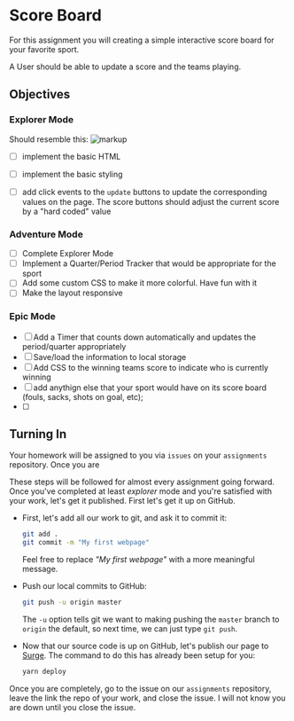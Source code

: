 # Score Board

For this assignment you will creating a simple interactive score board for your favorite sport.

A User should be able to update a score and the teams playing. 


## Objectives

### Explorer Mode

Should resemble this: 
![markup](https://github.com/suncoast-devs/joint-training-curriculum-.net/raw/master/week-2/day-1/assests/scoreboard-day-1.PNG#1)


- [ ] implement the basic HTML
- [ ] implement the basic styling
- [ ] add click events to the `update` buttons to update the corresponding values on the page. The score buttons should adjust the current score by a "hard coded" value



### Adventure Mode

- [ ] Complete Explorer Mode
- [ ] Implement a Quarter/Period Tracker that would be appropriate for the sport
- [ ] Add some custom CSS to make it more colorful. Have fun with it
- [ ] Make the layout responsive

### Epic Mode

- [ ] Add a Timer that counts down automatically and updates the period/quarter appropriately 
- [ ] Save/load the information to local storage
- [ ] Add CSS to the winning teams score to indicate who is currently winning
- [ ] add anythign else that your sport would have on its score board (fouls, sacks, shots on goal, etc);
- [ ]

## Turning In

Your homework will be assigned to you via `issues` on your `assignments` repository. Once you are

These steps will be followed for almost every assignment going forward. Once you've completed at least _explorer_ mode and you're satisfied with your work, let's get it published. First let's get it up on GitHub.

- First, let's add all our work to git, and ask it to commit it:

  ```sh
  git add .
  git commit -m "My first webpage"
  ```

  Feel free to replace _"My first webpage"_ with a more meaningful message.

- Push our local commits to GitHub:

  ```sh
  git push -u origin master
  ```

  The `-u` option tells git we want to making pushing the `master` branch to `origin` the default, so next time, we can just type `git push`.

- Now that our source code is up on GitHub, let's publish our page to [Surge](https://surge.sh). The command to do this has already been setup for you:

  ```sh
  yarn deploy
  ```

Once you are completely, go to the issue on our `assignments` repository, leave the link the repo of your work, and close the issue. I will not know you are down until you close the issue. 
